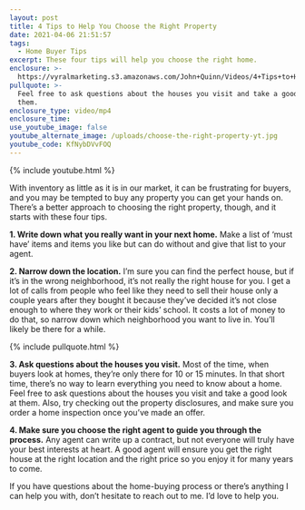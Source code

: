 ```yaml
---
layout: post
title: 4 Tips to Help You Choose the Right Property
date: 2021-04-06 21:51:57
tags:
  - Home Buyer Tips
excerpt: These four tips will help you choose the right home.
enclosure: >-
  https://vyralmarketing.s3.amazonaws.com/John+Quinn/Videos/4+Tips+to+Help+You+Choose+the+Right+Property.mp4
pullquote: >-
  Feel free to ask questions about the houses you visit and take a good look at
  them.
enclosure_type: video/mp4
enclosure_time:
use_youtube_image: false
youtube_alternate_image: /uploads/choose-the-right-property-yt.jpg
youtube_code: KfNybDVvFOQ
---
```

{% include youtube.html %}

With inventory as little as it is in our market, it can be frustrating for buyers, and you may be tempted to buy any property you can get your hands on. There’s a better approach to choosing the right property, though, and it starts with these four tips.&nbsp;

**1\. Write down what you really want in your next home.** Make a list of ‘must have’ items and items you like but can do without and give that list to your agent.&nbsp;

**2\. Narrow down the location.** I’m sure you can find the perfect house, but if it’s in the wrong neighborhood, it’s not really the right house for you. I get a lot of calls from people who feel like they need to sell their house only a couple years after they bought it because they’ve decided it’s not close enough to where they work or their kids’ school. It costs a lot of money to do that, so narrow down which neighborhood you want to live in. You’ll likely be there for a while.

{% include pullquote.html %}

**3\. Ask questions about the houses you visit.** Most of the time, when buyers look at homes, they’re only there for 10 or 15 minutes. In that short time, there’s no way to learn everything you need to know about a home. Feel free to ask questions about the houses you visit and take a good look at them. Also, try checking out the property disclosures, and make sure you order a home inspection once you’ve made an offer.&nbsp;

**4\. Make sure you choose the right agent to guide you through the process.** Any agent can write up a contract, but not everyone will truly have your best interests at heart. A good agent will ensure you get the right house at the right location and the right price so you enjoy it for many years to come.&nbsp;

If you have questions about the home-buying process or there’s anything I can help you with, don’t hesitate to reach out to me. I’d love to help you.
